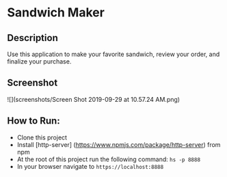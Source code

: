 # Sandwich Maker

## Description
 
Use this application to make your favorite sandwich, review your order, and finalize your purchase.
 
## Screenshot
![](screenshots/Screen Shot 2019-09-29 at 10.57.24 AM.png)
 
 
## How to Run:
  * Clone this project
  * Install [http-server] (https://www.npmjs.com/package/http-server) from npm
  * At the root of this project run the following command: `hs -p 8888`
  * In your browser navigate to `https://localhost:8888`
